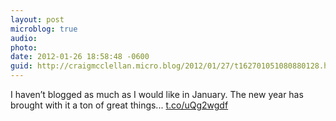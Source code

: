 ```yaml
---
layout: post
microblog: true
audio: 
photo: 
date: 2012-01-26 18:58:48 -0600
guid: http://craigmcclellan.micro.blog/2012/01/27/t162701051080880128.html
---
```

I haven’t blogged as much as I would like in January. The new year has brought with it a ton of great things... [t.co/uQg2wgdf](http://t.co/uQg2wgdf)
